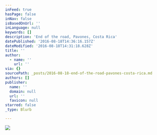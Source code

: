```yaml
---
inFeed: true
hasPage: false
inNav: false
isBasedOnUrl: ''
inLanguage: null
keywords: []
description: 'End of the road, Pavones, Costa Rica'
datePublished: '2016-08-18T14:36:16.157Z'
dateModified: '2016-08-18T14:31:18.628Z'
title: ''
author:
  - name: ''
    url: ''
via: {}
sourcePath: _posts/2016-08-18-end-of-the-road-pavones-costa-rica.md
authors: []
publisher:
  name: ''
  domain: null
  url: ''
  favicon: null
starred: false
_type: Blurb

---
```

![](https://the-grid-user-content.s3-us-west-2.amazonaws.com/90c372fb-448b-47e1-ba91-e27b771f24ad.jpg)
